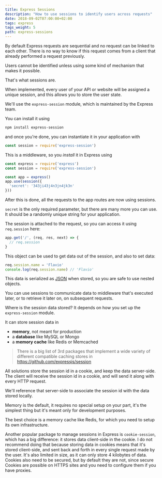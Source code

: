 ```yaml
---
title: Express Sessions
description: "How to use sessions to identify users across requests"
date: 2018-09-02T07:00:00+02:00
tags: express
tags_weight: 5
path: express-sessions
---
```


By default Express requests are sequential and no request can be linked to each other. There is no way to know if this request comes from a client that already performed a request previously.

Users cannot be identified unless using some kind of mechanism that makes it possible.

That's what sessions are.

When implemented, every user of your API or website will be assigned a unique session, and this allows you to store the user state.

We'll use the `express-session` module, which is maintained by the Express team.

You can install it using

```bash
npm install express-session
```

and once you're done, you can instantiate it in your application with

```js
const session = require('express-session')
```

This is a middleware, so you _install_ it in Express using

```js
const express = require('express')
const session = require('express-session')

const app = express()
app.use(session({
  'secret': '343ji43j4n3jn4jk3n'
}))
```

After this is done, all the requests to the app routes are now using sessions.

`secret` is the only required parameter, but there are many more you can use. It should be a randomly unique string for your application.

The session is attached to the request, so you can access it using `req.session` here:

```js
app.get('/', (req, res, next) => {
  // req.session
}
```

This object can be used to get data out of the session, and also to set data:

```js
req.session.name = 'Flavio'
console.log(req.session.name) // 'Flavio'
```

This data is serialized as [JSON](/json/) when stored, so you are safe to use nested objects.

You can use sessions to communicate data to middleware that's executed later, or to retrieve it later on, on subsequent requests.

Where is the session data stored? It depends on how you set up the `express-session` module.

It can store session data in

- **memory**, not meant for production
- a **database** like MySQL or Mongo
- a **memory cache** like Redis or Memcached

> There is a big list of 3rd packages that implement a wide variety of different compatible caching stores in <https://github.com/expressjs/session>

All solutions store the session id in a cookie, and keep the data server-side. The client will receive the session id in a cookie, and will send it along with every HTTP request.

We'll reference that server-side to associate the session id with the data stored locally.

Memory is the default, it requires no special setup on your part, it's the simplest thing but it's meant only for development purposes.

The best choice is a memory cache like Redis, for which you need to setup its own infrastructure.

Another popular package to manage sessions in Express is `cookie-session`, which has a big difference: it stores data client-side in the cookie. I do not recommend doing that because storing data in cookies means that it's stored client-side, and sent back and forth in every single request made by the user. It's also limited in size, as it can only store 4 kilobytes of data.
Cookies also need to be secured, but by default they are not, since secure Cookies are possible on HTTPS sites and you need to configure them if you have proxies.

